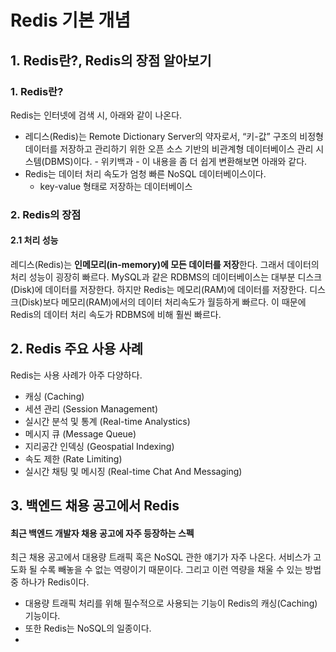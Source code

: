 # Redis 기본 개념
## 1. Redis란?, Redis의 장점 알아보기
### 1. Redis란?
Redis는 인터넷에 검색 시, 아래와 같이 나온다.
- 레디스(Redis)는 Remote Dictionary Server의 약자로서, “키-값” 구조의 비정형 데이터를 저장하고 관리하기 위한 오픈 소스 기반의 비관계형 데이터베이스 관리 시스템(DBMS)이다. - 위키백과 -
이 내용을 좀 더 쉽게 변환해보면 아래와 같다.
- Redis는 데이터 처리 속도가 엄청 빠른 NoSQL 데이터베이스이다.
	- key-value 형태로 저장하는 데이터베이스

### 2. Redis의 장점
#### 2.1 처리 성능
레디스(Redis)는 **인메모리(in-memory)에 모든 데이터를 저장**한다. 그래서 데이터의 처리 성능이 굉장히 빠르다. MySQL과 같은 RDBMS의 데이터베이스는 대부분 디스크(Disk)에 데이터를 저장한다. 하지만 Redis는 메모리(RAM)에 데이터를 저장한다. 디스크(Disk)보다 메모리(RAM)에서의 데이터 처리속도가 월등하게 빠르다. 이 때문에 Redis의 데이터 처리 속도가 RDBMS에 비해 훨씬 빠르다.

## 2. Redis 주요 사용 사례
Redis는 사용 사례가 아주 다양하다.
- 캐싱 (Caching)
- 세션 관리 (Session Management)
- 실시간 분석 및 통계 (Real-time Analystics)
- 메시지 큐 (Message Queue)
- 지리공간 인덱싱 (Geospatial Indexing)
- 속도 제한 (Rate Limiting)
- 실시간 채팅 및 메시징 (Real-time Chat And Messaging)

## 3. 백엔드 채용 공고에서 Redis
#### 최근 백엔드 개발자 채용 공고에 자주 등장하는 스펙
최근 채용 공고에서 대용량 트래픽 혹은 NoSQL 관한 얘기가 자주 나온다. 서비스가 고도화 될 수록 빼놓을 수 없는 역량이기 때문이다. 그리고 이런 역량을 채울 수 있는 방법 중 하나가 Redis이다.
- 대용량 트래픽 처리를 위해 필수적으로 사용되는 기능이 Redis의 캐싱(Caching) 기능이다.
- 또한 Redis는 NoSQL의 일종이다.
- 